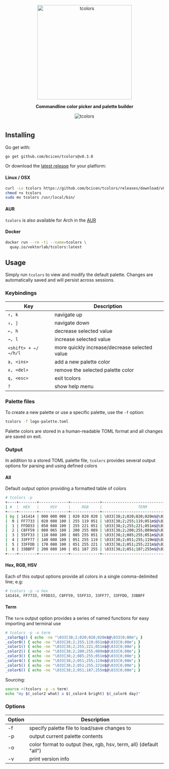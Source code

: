 <p align="center"><img width="300px" src="https://bradley.codes/static/img/tcolors/logo.png" alt="tcolors"/></p>

**<p align="center">Commandline color picker and palette builder</p>**

<p align="center"><img src="https://bradley.codes/static/img/tcolors/screencap.png" alt="tcolors"/></p>

#

## Installing

Go get with:

```bash
go get github.com/bcicen/tcolors@v0.3.0
```

Or download the [latest release](https://github.com/bcicen/tcolors/releases) for your platform:

#### Linux / OSX

```bash
curl -Lo tcolors https://github.com/bcicen/tcolors/releases/download/v0.2/tcolors-0.2-$(uname -s)-amd64
chmod +x tcolors
sudo mv tcolors /usr/local/bin/
```
#### AUR

`tcolors` is also available for Arch in the [AUR](https://aur.archlinux.org/packages/tcolors)

#### Docker

```bash
docker run --rm -ti --name=tcolors \
  quay.io/vektorlab/tcolors:latest
```

## Usage

Simply run `tcolors` to view and modify the default palette. Changes are automatically saved and will persist across sessions.

### Keybindings

Key | Description
--- | ---
`↑, k` | navigate up
`↓, j` | navigate down
`←, h` | decrease selected value
`→, l` | increase selected value
`<shift> + ←/→/h/l` | more quickly increase/decrease selected value
`a, <ins>` | add a new palette color
`x, <del>` | remove the selected palette color
`q, <esc>` | exit tcolors
`?` | show help menu

### Palette files

To create a new palette or use a specific palette, use the `-f` option:

```bash
tcolors -f logo-palette.toml
```

Palette colors are stored in a human-readable TOML format and all changes are saved on exit.

### Output

In addition to a stored TOML palette file, `tcolors` provides several output options for parsing and using defined colors

#### All

Default output option providing a formatted table of colors

```bash
# tcolors -p
+----+--------+-------------+-------------+------------------------------------+
| #  |  HEX   |     HSV     |     RGB     |                TERM                |
+----+--------+-------------+-------------+------------------------------------+
| bg | 141414 | 000 000 008 | 020 020 020 | \033[38;2;020;020;020m$@\033[0;00m |
|  0 | FF7733 | 020 080 100 | 255 119 051 | \033[38;2;255;119;051m$@\033[0;00m |
|  1 | FFDD33 | 050 080 100 | 255 221 051 | \033[38;2;255;221;051m$@\033[0;00m |
|  2 | C8FF59 | 080 065 100 | 200 255 089 | \033[38;2;200;255;089m$@\033[0;00m |
|  3 | 55FF33 | 110 080 100 | 085 255 051 | \033[38;2;085;255;051m$@\033[0;00m |
|  4 | 33FF77 | 140 080 100 | 051 255 119 | \033[38;2;051;255;119m$@\033[0;00m |
|  5 | 33FFDD | 170 080 100 | 051 255 221 | \033[38;2;051;255;221m$@\033[0;00m |
|  6 | 33BBFF | 200 080 100 | 051 187 255 | \033[38;2;051;187;255m$@\033[0;00m |
+----+--------+-------------+-------------+------------------------------------+
```

#### Hex, RGB, HSV

Each of this output options provide all colors in a single comma-delimited line; e.g:

```bash
# tcolors -p -o hex
141414, FF7733, FFDD33, C8FF59, 55FF33, 33FF77, 33FFDD, 33BBFF
```

#### Term

The `term` output option provides a series of named functions for easy importing and terminal use
```bash
# tcolors -p -o term
_colorbg() { echo -ne "\033[38;2;020;020;020m$@\033[0;00m"; }
_color0() { echo -ne "\033[38;2;255;119;051m$@\033[0;00m"; }
_color1() { echo -ne "\033[38;2;255;221;051m$@\033[0;00m"; }
_color2() { echo -ne "\033[38;2;200;255;089m$@\033[0;00m"; }
_color3() { echo -ne "\033[38;2;085;255;051m$@\033[0;00m"; }
_color4() { echo -ne "\033[38;2;051;255;119m$@\033[0;00m"; }
_color5() { echo -ne "\033[38;2;051;255;221m$@\033[0;00m"; }
_color6() { echo -ne "\033[38;2;051;187;255m$@\033[0;00m"; }
```

Sourcing:
```bash
source <(tcolors -p -o term)
echo "my $(_color2 what) a $(_color4 bright) $(_color6 day)"
```

### Options

Option | Description
--- | ---
-f | specify palette file to load/save changes to
-p | output current palette contents
-o | color format to output (hex, rgb, hsv, term, all) (default "all")
-v | print version info

